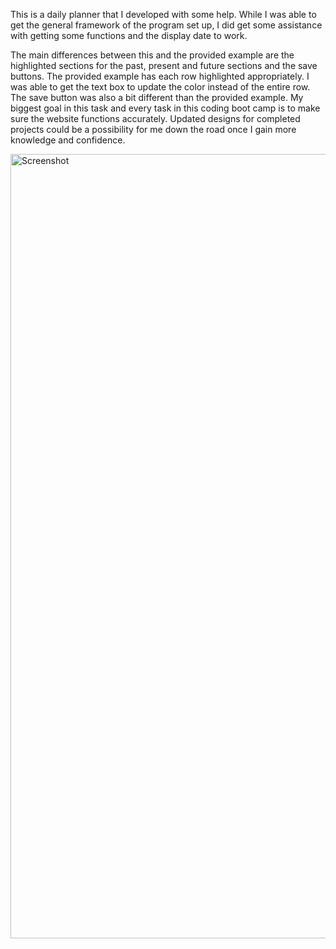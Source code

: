 This is a daily planner that I developed with some help. While I was able to get the general framework of the program set up, I did get some assistance with getting some functions and the display date to work. 

The main differences between this and the provided example are the highlighted sections for the past, present and future sections and the save buttons. The provided example has each row highlighted appropriately. I was able to get the text box to update the color instead of the entire row. The save button was also a bit different than the provided example. My biggest goal in this task and every task in this coding boot camp is to make sure the website functions accurately. Updated designs for completed projects could be a possibility for me down the road once I gain more knowledge and confidence.

<img width="1255" alt="Screenshot" src="https://user-images.githubusercontent.com/65679950/121240685-39f97f00-c860-11eb-9ad2-e129e6feb4c1.png">
